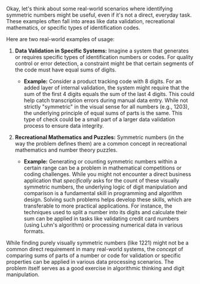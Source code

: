 Okay, let's think about some real-world scenarios where identifying symmetric numbers might be useful, even if it's not a direct, everyday task. These examples often fall into areas like data validation, recreational mathematics, or specific types of identification codes.

Here are two real-world examples of usage:

1.  **Data Validation in Specific Systems:** Imagine a system that generates or requires specific types of identification numbers or codes. For quality control or error detection, a constraint might be that certain segments of the code must have equal sums of digits.

    * **Example:** Consider a product tracking code with 8 digits. For an added layer of internal validation, the system might require that the sum of the first 4 digits equals the sum of the last 4 digits. This could help catch transcription errors during manual data entry. While not strictly "symmetric" in the visual sense for all numbers (e.g., 1203), the underlying principle of equal sums of parts is the same. This type of check could be a small part of a larger data validation process to ensure data integrity.

2.  **Recreational Mathematics and Puzzles:** Symmetric numbers (in the way the problem defines them) are a common concept in recreational mathematics and number theory puzzles.

    * **Example:** Generating or counting symmetric numbers within a certain range can be a problem in mathematical competitions or coding challenges. While you might not encounter a direct business application that *specifically* asks for the count of these visually symmetric numbers, the underlying logic of digit manipulation and comparison is a fundamental skill in programming and algorithm design. Solving such problems helps develop these skills, which are transferable to more practical applications. For instance, the techniques used to split a number into its digits and calculate their sum can be applied in tasks like validating credit card numbers (using Luhn's algorithm) or processing numerical data in various formats.

While finding purely visually symmetric numbers (like 1221) might not be a common direct requirement in many real-world systems, the *concept* of comparing sums of parts of a number or code for validation or specific properties can be applied in various data processing scenarios. The problem itself serves as a good exercise in algorithmic thinking and digit manipulation.
